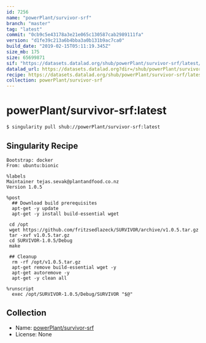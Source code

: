 ```yaml
---
id: 7256
name: "powerPlant/survivor-srf"
branch: "master"
tag: "latest"
commit: "0cb9c5e43178a3e21e065c130587cab2989111fa"
version: "d1fe39c213a6b4bba3a0b131b9ac7ca0"
build_date: "2019-02-15T05:11:19.345Z"
size_mb: 175
size: 65699871
sif: "https://datasets.datalad.org/shub/powerPlant/survivor-srf/latest/2019-02-15-0cb9c5e4-d1fe39c2/d1fe39c213a6b4bba3a0b131b9ac7ca0.simg"
datalad_url: https://datasets.datalad.org?dir=/shub/powerPlant/survivor-srf/latest/2019-02-15-0cb9c5e4-d1fe39c2/
recipe: https://datasets.datalad.org/shub/powerPlant/survivor-srf/latest/2019-02-15-0cb9c5e4-d1fe39c2/Singularity
collection: powerPlant/survivor-srf
---
```


# powerPlant/survivor-srf:latest

```bash
$ singularity pull shub://powerPlant/survivor-srf:latest
```

## Singularity Recipe

```singularity
Bootstrap: docker
From: ubuntu:bionic

%labels
Maintainer tejas.sevak@plantandfood.co.nz
Version 1.0.5

%post
  ## Download build prerequisites
  apt-get -y update
  apt-get -y install build-essential wget 

 cd /opt
 wget https://github.com/fritzsedlazeck/SURVIVOR/archive/v1.0.5.tar.gz
 tar -xvf v1.0.5.tar.gz
 cd SURVIVOR-1.0.5/Debug
 make

 ## Cleanup
  rm -rf /opt/v1.0.5.tar.gz
  apt-get remove build-essential wget -y
  apt-get autoremove -y
  apt-get -y clean all

%runscript
  exec /opt/SURVIVOR-1.0.5/Debug/SURVIVOR "$@"
```

## Collection

 - Name: [powerPlant/survivor-srf](https://github.com/powerPlant/survivor-srf)
 - License: None

